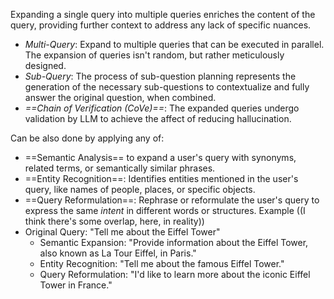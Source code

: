 
Expanding a single query into multiple queries enriches the content of the query, providing further context to address any lack of specific nuances.
- *Multi-Query*: Expand to multiple queries that can be executed in parallel. The expansion of queries isn't random, but rather meticulously designed.
- *Sub-Query*: The process of sub-question planning represents the generation of the necessary sub-questions to contextualize and fully answer the original question, when combined.
- *==Chain of Verification (CoVe)==*: The expanded queries undergo validation by LLM to achieve the affect of reducing hallucination. 

Can be also done by applying any of:
- ==Semantic Analysis== to expand a user's query with synonyms, related terms, or semantically similar phrases.
- ==Entity Recognition==: Identifies entities mentioned in the user's query, like names of people, places, or specific objects.
- ==Query Reformulation==: Rephrase or reformulate the user's query to express the same *intent* in different words or structures.
Example ((I think there's some overlap, here, in reality))
- Original Query: "Tell me about the Eiffel Tower"
	- Semantic Expansion: "Provide information about the Eiffel Tower, also known as La Tour Eiffel, in Paris."
	- Entity Recognition: "Tell me about the famous Eiffel Tower."
	- Query Reformulation: "I'd like to learn more about the iconic Eiffel Tower in France."